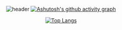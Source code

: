 <div align="center">

  ![header](https://capsule-render.vercel.app/api?type=transparent&height=150&section=header&text=i'm%20zeun&fontSize=90&fontColor=f6e6d1)
  [![Ashutosh's github activity graph](https://activity-graph.herokuapp.com/graph?username=zeun&theme=dracula&bg_color=f6e6d1)](https://github.com/ashutosh00710/github-readme-activity-graph)


  [![Top Langs](https://github-readme-stats.vercel.app/api/top-langs/?username=anuraghazra&layout=compact)](https://github.com/anuraghazra/github-readme-stats)

</div>

